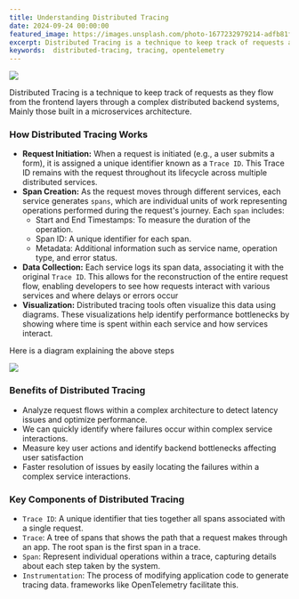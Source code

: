 ```yaml
---
title: Understanding Distributed Tracing
date: 2024-09-24 00:00:00
featured_image: https://images.unsplash.com/photo-1677232979214-adfb81fd26c0?q=75&fm=jpg&w=1000&fit=max
excerpt: Distributed Tracing is a technique to keep track of requests as they flow from the frontend layers through a complex distributed backend systems, Mainly those built in a microservices architecture.
keywords:  distributed-tracing, tracing, opentelemetry
---
```


![](https://images.unsplash.com/photo-1677232979214-adfb81fd26c0?q=75&fm=jpg&w=1000&fit=max)

Distributed Tracing is a technique to keep track of requests as they flow from the frontend layers through a complex distributed backend systems, Mainly those built in a microservices architecture.


### How Distributed Tracing Works

- **Request Initiation:** When a request is initiated (e.g., a user submits a form), it is assigned a unique identifier known as a `Trace ID`. This Trace ID remains with the request throughout its lifecycle across multiple distributed services.
- **Span Creation:** As the request moves through different services, each service generates `spans`, which are individual units of work representing operations performed during the request's journey. Each `span` includes:
    * Start and End Timestamps: To measure the duration of the operation.
    * Span ID: A unique identifier for each span.
    * Metadata: Additional information such as service name, operation type, and error status.
- **Data Collection:** Each service logs its span data, associating it with the original `Trace ID`. This allows for the reconstruction of the entire request flow, enabling developers to see how requests interact with various services and where delays or errors occur
- **Visualization:** Distributed tracing tools often visualize this data using diagrams. These visualizations help identify performance bottlenecks by showing where time is spent within each service and how services interact.

Here is a diagram explaining the above steps

![](/images/blog/tracing_1.png)


### Benefits of Distributed Tracing

- Analyze request flows within a complex architecture to detect latency issues and optimize performance.
- We can quickly identify where failures occur within complex service interactions.
- Measure key user actions and identify backend bottlenecks affecting user satisfaction
- Faster resolution of issues by easily locating the failures within a complex service interactions.


### Key Components of Distributed Tracing

- `Trace ID`: A unique identifier that ties together all spans associated with a single request.
- `Trace`: A tree of spans that shows the path that a request makes through an app. The root span is the first span in a trace.
- `Span`: Represent individual operations within a trace, capturing details about each step taken by the system.
- `Instrumentation`: The process of modifying application code to generate tracing data. frameworks like OpenTelemetry facilitate this.
